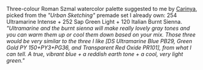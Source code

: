 Three-colour Roman Szmal watercolor palette suggested to me by [Carinya](https://plansoptional.com),
picked from the _"Urban Sketching"_ premade set I already own:
254 Ultramarine Intense + 252 Sap Green Light + 120 Italian Burnt Sienna.
_"Ultramarine and the burnt sienna will make really lovely gray tones
and you can warm them up or cool them down based on your mix.
Those three would be very similar to the three I like
\[DS Ultramarine Blue PB29, Green Gold PY 150+PY3+PG36, and Transparent Red Oxide PR101],
from what I can tell.
A true, vibrant blue + a reddish earth tone + a cool, very light green."_

